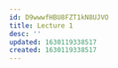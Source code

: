 ```yaml
---
id: D9wwwfHBU8FZT1kN8UJVO
title: Lecture 1
desc: ''
updated: 1630119338517
created: 1630119338517
---
```


